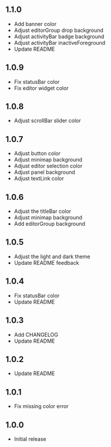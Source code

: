## 1.1.0
+ Add banner color
+ Adjust editorGroup drop background
+ Adjust activityBar badge background
+ Adjust activityBar inactiveForeground
+ Update README

## 1.0.9

+ Fix statusBar color
+ Fix editor widget color

## 1.0.8

+ Adjust scrollBar slider color

## 1.0.7

+ Adjust button color
+ Adjust minimap background
+ Adjust editor selection color
+ Adjust panel background
+ Adjust textLink color

## 1.0.6

+ Adjust the titleBar color
+ Adjust minimap background
+ Add editorGroup background

## 1.0.5

+ Adjust the light and dark theme
+ Update README feedback

## 1.0.4

+ Fix statusBar color
+ Update README

## 1.0.3

+ Add CHANGELOG
+ Update README

## 1.0.2

+ Update README

## 1.0.1

- Fix missing color error

## 1.0.0

- Initial release